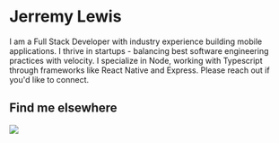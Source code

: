 # Jerremy Lewis

I am a Full Stack Developer with industry experience building mobile applications. I thrive in startups - balancing best software engineering practices with velocity. I specialize in Node, working with Typescript through frameworks like React Native and Express. Please reach out if you'd like to connect.

## Find me elsewhere
![](https://img.shields.io/badge/LinkedIn-0A66C2?style=flat-square&logo=linkedin&link=https://www.linkedin.com/in/jerrlewis/)
